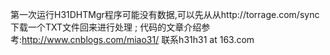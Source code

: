 第一次运行H31DHTMgr程序可能没有数据,可以先从从http://torrage.com/sync 下载一个TXT文件回来进行处理 ;
代码的文章介绍参考:http://www.cnblogs.com/miao31/
联系h31h31 at 163.com
